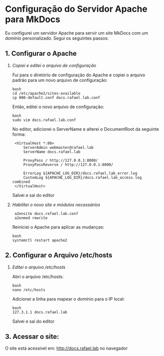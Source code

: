 # Configuração do Servidor Apache para MkDocs

Eu configurei um servidor Apache para servir um site MkDocs com um domínio personalizado. Segui os seguintes passos:

## 1. Configurar o Apache

1. *Copiei e editei o arquivo de configuração*

    Fui para o diretório de configuração do Apache e copiei o arquivo padrão para um novo arquivo de configuração:

    ```
    bash
    cd /etc/apache2/sites-available
    cp 000-default.conf docs.rafael.lab.conf
    ```
    
    Então, editei o novo arquivo de configuração:

    ```
    bash
    sudo vim docs.rafael.lab.conf
    ```

    No editor, adicionei o ServerName e alterei o DocumentRoot da seguinte forma:
        
        <VirtualHost *:80>
            ServerAdmin webmaster@rafael.lab
            ServerName docs.rafael.lab

            ProxyPass / http://127.0.0.1:8000/
            ProxyPassReverse / http://127.0.0.1:8000/

            ErrorLog ${APACHE_LOG_DIR}/docs.rafael.lab_error.log
            CustomLog ${APACHE_LOG_DIR}/docs.rafael.lab_access.log combined
        </VirtualHost>
    
    Salvei e saí do editor    
2. *Habilitei o novo site e módulos necessários*

    
        a2ensite docs.rafael.lab.conf
        a2enmod rewrite
    

    Reiniciei o Apache para aplicar as mudanças:
    ```
    bash
    systemctl restart apache2
    ```
    
## 2. Configurar o Arquivo /etc/hosts

1. *Editei o arquivo /etc/hosts*


    Abri o arquivo /etc/hosts:

    ```
    bash
    nano /etc/hosts
    ```

    Adicionei a linha para mapear o domínio para o IP local:

    ```
    bash
    127.3.1.1 docs.rafael.lab
    ```

    Salvei e saí do editor

## 3. Acessar o site:
   O site está acessível em: http://docs.rafael.lab no navegador